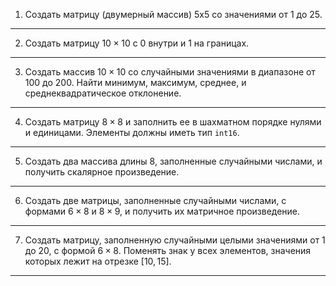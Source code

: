 1. Создать матрицу (двумерный массив) 5x5 со значениями от 1 до 25.

---

2. Создать матрицу $10 \times 10$ с 0 внутри и 1 на границах.

---

3. Создать массив $10 \times 10$ со случайными значениями в диапазоне от 100 до 200. Найти минимум, максимум, среднее, и среднеквадратическое отклонение.

---

4. Создать матрицу $8 \times 8$ и заполнить ее в шахматном порядке нулями и единицами. Элементы должны иметь тип `int16`.

---

5. Создать два массива длины 8, заполненные случайными числами, и получить скалярное произведение.

---

6. Создать две матрицы, заполненные случайными числами, с формами $6 \times 8$ и $8 \times 9$, и получить их матричное произведение. 

---

7. Создать матрицу, заполненную случайными целыми значениями от 1 до 20, с формой $6 \times 8$. Поменять знак у всех элементов, значения которых лежит на отрезке $[10, 15]$.

---
